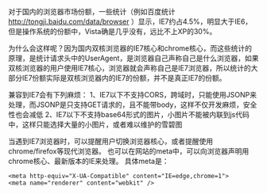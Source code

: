 对于国内的浏览器市场份额，一些统计（例如百度统计 http://tongji.baidu.com/data/browser ）显示，IE7约占4.5%，明显大于IE6，但是操作系统的份额中，Vista确是几乎没有，远比不上XP的30%。

为什么会这样呢？因为国内双核浏览器的IE7核心和chrome核心，而这些统计的原理，是统计请求头中的UserAgent，是浏览器自己声称自己是什么浏览器，如果双核浏览器的用户使用IE7核心，浏览器就会声称自己是IE7浏览器，所以统计的大部分IE7份额实际是双核浏览器内的IE7的份额，并不是真正IE7的份额。

兼容到IE7会有下列麻烦：
1、IE7以下不支持CORS，跨域时，只能使用JSONP来处理，而JSONP是只支持GET请求的，且不能带body，这样不仅开发麻烦，安全性也会减低
2、IE7以下不支持base64形式的图片，小图片不能被内联到js代码中，这样只能选择大量的小图片，或者难以维护的雪碧图

当遇到IE7浏览器时，可以提醒用户切换浏览器核心，或者提醒使用chrome/firefox等现代浏览器。
也可以在网站的meta中，可以向浏览器声明用chrome核心、最新版本的IE来处理。
具体meta是：
```
<meta http-equiv="X-UA-Compatible" content="IE=edge,chrome=1">
<meta name="renderer" content="webkit" />
```